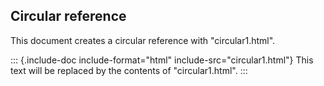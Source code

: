 ## Circular reference

This document creates a circular reference with "circular1.html".

::: {.include-doc include-format="html" include-src="circular1.html"}
This text will be replaced by the contents of "circular1.html".
:::
